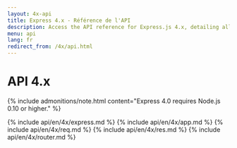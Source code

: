 ```yaml
---
layout: 4x-api
title: Express 4.x - Référence de l'API
description: Access the API reference for Express.js 4.x, detailing all modules, methods, and properties for building web applications with this version.
menu: api
lang: fr
redirect_from: /4x/api.html
---
```


<div id="api-doc" markdown="1">

  <h1>API 4.x</h1>

{% include admonitions/note.html content="Express 4.0 requires Node.js 0.10 or higher." %}

{% include api/en/4x/express.md %}
{% include api/en/4x/app.md %}
{% include api/en/4x/req.md %}
{% include api/en/4x/res.md %}
{% include api/en/4x/router.md %}

</div>
